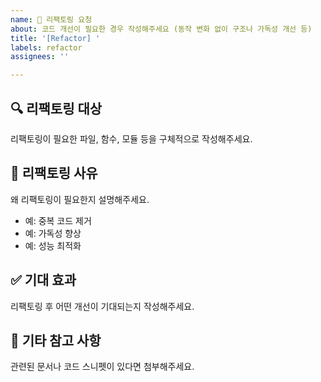 ```yaml
---
name: 🔧 리팩토링 요청
about: 코드 개선이 필요한 경우 작성해주세요 (동작 변화 없이 구조나 가독성 개선 등)
title: '[Refactor] '
labels: refactor
assignees: ''

---
```


## 🔍 리팩토링 대상
리팩토링이 필요한 파일, 함수, 모듈 등을 구체적으로 작성해주세요.

## 🧠 리팩토링 사유
왜 리팩토링이 필요한지 설명해주세요.
- 예: 중복 코드 제거
- 예: 가독성 향상
- 예: 성능 최적화

## ✅ 기대 효과
리팩토링 후 어떤 개선이 기대되는지 작성해주세요.

## 📌 기타 참고 사항
관련된 문서나 코드 스니펫이 있다면 첨부해주세요.
